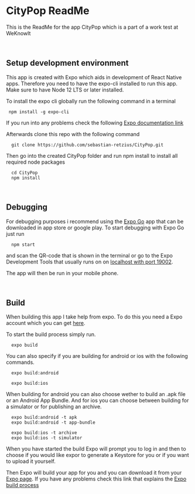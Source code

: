 # CityPop ReadMe
This is the ReadMe for the app CityPop which is a part of a work test at WeKnowIt

<br>

## Setup development environment

This app is created with Expo which aids in development of React Native apps. Therefore you need to have the expo-cli installed to run this app. Make sure to have Node 12 LTS or later installed.

To install the expo cli globally run the following command in a terminal

```
 npm install -g expo-cli
```

If you run into any problems check the following [Expo documentation link](https://docs.expo.dev/get-started/installation/)

Afterwards clone this repo with the following command

```
  git clone https://github.com/sebastian-retzius/CityPop.git
```

Then go into the created CityPop folder and run npm install to install all required node packages

```
  cd CityPop
  npm install
```
<br>

## Debugging

For debugging purposes i recommend using the [Expo Go](https://expo.dev/client) app that can be downloaded in app store or google play. To start debugging with Expo Go just run

```
  npm start
```
and scan the QR-code that is shown in the terminal or go to the Expo Development Tools that usually runs on on [localhost with port 19002](http://localhost:19002).

The app will then be run in your mobile phone.

<br>

## Build

When building this app I take help from expo. To do this you need a Expo account which you can get [here](https://expo.dev/signup). 

To start the build process simply run.
```
  expo build
```
You can also specify if you are building for android or ios with the following commands.
```
  expo build:android
```
```
  expo build:ios
```
When building for android you can also choose wether to build an .apk file or an Android App Bundle. And for ios you can choose between building for a simulator or for publishing an archive.
```
  expo build:android -t apk
  expo build:android -t app-bundle
```
```
  expo build:ios -t archive
  expo build:ios -t simulator
``` 
When you have started the build Expo will prompt you to log in and then to choose if you would like expor to generate a Keystore for you or if you want to upload it yourself.

Then Expo will build your app for you and you can download it from your [Expo page](https://expo.dev/). If you have any problems check this link that explains the [Expo build process](https://docs.expo.dev/classic/building-standalone-apps/)